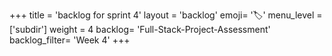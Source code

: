 +++
title = 'backlog for sprint 4'
layout = 'backlog'
emoji= '🏷️'
menu_level = ['subdir']
weight = 4
backlog= 'Full-Stack-Project-Assessment'
backlog_filter= 'Week 4'
+++
